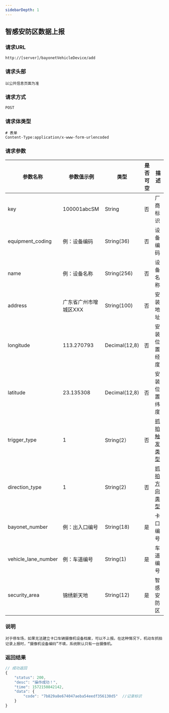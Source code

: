```yaml
---
sidebarDepth: 1
---
```

## 	智感安防区数据上报
### 请求URL

```
http://[server]/bayonetVehicleDevice/add
```

### 请求头部

```
以公共信息页面为准
```

### 请求方式

```
POST 
```

### 请求体类型

```
# 表单
Content-Type:application/x-www-form-urlencoded
```

### 请求参数

|  参数名称   | 参数值示例 |  类型  |  是否可空   |   描述  |
| --- | --- | --- | --- | --- |
| key | 100001abcSM| String | 否 | 厂商标识
| equipment_coding | 例：设备编码 | String(36) | 否 | 设备编码
| name | 例：设备名称 | String(256) | 否 | 设备名称
| address | 广东省广州市增城区XXX | String(100) | 否 | 安装地址
| longitude | 113.270793 | Decimal(12,8) | 否 | 安装位置经度
| latitude | 23.135308 | Decimal(12,8) | 否 | 安装位置纬度
| trigger_type | 1 | String(2） | 否 | [抓拍触发类型](/通用字典.html#抓拍触发类型)
| direction_type | 1 | String(2) | 否 | [抓拍方向类型](/通用字典.html#抓拍方向类型)
| bayonet_number | 例：出入口编号 | String(18) | 是 | 卡口编号
| vehicle_lane_number | 例：车道编号 | String(1) | 是 | 车道编号
| security_area | 锦绣新天地 | String(12) | 是 | 智感安防区

### 说明

```
对于停车场，如果无法建立卡口车辆摄像机设备档案，可以不上报。在这种情况下，机动车抓拍记录上报时，“摄像机设备编码”不填，系统默认只有一台摄像机。
```


### 返回结果

```javascript
// 成功返回
{
    "status": 200,
    "desc": "操作成功！",
    "time": 1572150842142,
    "data": {
        "code": "7b829a8e674047aeba54eedf356130d5"  //记录标识
    }
}
```
